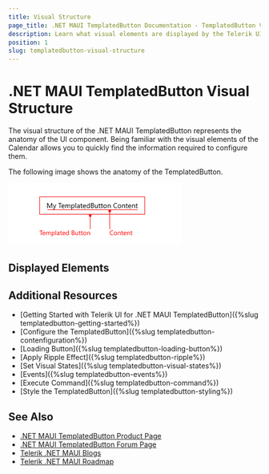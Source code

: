 ```yaml
---
title: Visual Structure
page_title: .NET MAUI TemplatedButton Documentation - TemplatedButton Visual Structure
description: Learn what visual elements are displayed by the Telerik UI for .NET MAUI TemplatedButton, and see how these elements build the visual structure of the control.
position: 1
slug: templatedbutton-visual-structure
---
```


# .NET MAUI TemplatedButton Visual Structure

The visual structure of the .NET MAUI TemplatedButton represents the anatomy of the UI component. Being familiar with the visual elements of the Calendar allows you to quickly find the information required to configure them.

The following image shows the anatomy of the TemplatedButton.

![.NET MAUI TemplatedButton Visual Structure](images/templatedbutton-visual-structure.png "Visual elements of TemplatedButton control")

## Displayed Elements

## Additional Resources

- [Getting Started with Telerik UI for .NET MAUI TemplatedButton]({%slug templatedbutton-getting-started%})
- [Configure the TemplatedButton]({%slug templatedbutton-contenfiguration%})
- [Loading Button]({%slug templatedbutton-loading-button%})
- [Apply Ripple Effect]({%slug templatedbutton-ripple%})
- [Set Visual States]({%slug templatedbutton-visual-states%})
- [Events]({%slug templatedbutton-events%})
- [Execute Command]({%slug templatedbutton-command%})
- [Style the TemplatedButton]({%slug templatedbutton-styling%})

## See Also

- [.NET MAUI TemplatedButton Product Page](https://www.telerik.com/maui-ui/templatedbutton)
- [.NET MAUI TemplatedButton Forum Page](https://www.telerik.com/forums/maui?tagId=2057)
- [Telerik .NET MAUI Blogs](https://www.telerik.com/blogs/mobile-net-maui)
- [Telerik .NET MAUI Roadmap](https://www.telerik.com/support/whats-new/maui-ui/roadmap)
